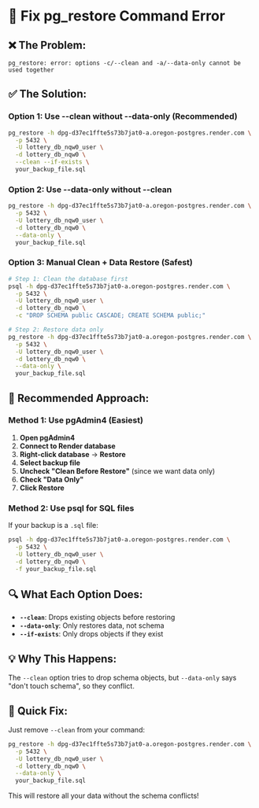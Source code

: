 # 🔧 Fix pg_restore Command Error

## ❌ **The Problem:**
```
pg_restore: error: options -c/--clean and -a/--data-only cannot be used together
```

## ✅ **The Solution:**

### **Option 1: Use --clean without --data-only (Recommended)**
```bash
pg_restore -h dpg-d37ec1ffte5s73b7jat0-a.oregon-postgres.render.com \
  -p 5432 \
  -U lottery_db_nqw0_user \
  -d lottery_db_nqw0 \
  --clean --if-exists \
  your_backup_file.sql
```

### **Option 2: Use --data-only without --clean**
```bash
pg_restore -h dpg-d37ec1ffte5s73b7jat0-a.oregon-postgres.render.com \
  -p 5432 \
  -U lottery_db_nqw0_user \
  -d lottery_db_nqw0 \
  --data-only \
  your_backup_file.sql
```

### **Option 3: Manual Clean + Data Restore (Safest)**
```bash
# Step 1: Clean the database first
psql -h dpg-d37ec1ffte5s73b7jat0-a.oregon-postgres.render.com \
  -p 5432 \
  -U lottery_db_nqw0_user \
  -d lottery_db_nqw0 \
  -c "DROP SCHEMA public CASCADE; CREATE SCHEMA public;"

# Step 2: Restore data only
pg_restore -h dpg-d37ec1ffte5s73b7jat0-a.oregon-postgres.render.com \
  -p 5432 \
  -U lottery_db_nqw0_user \
  -d lottery_db_nqw0 \
  --data-only \
  your_backup_file.sql
```

## 🎯 **Recommended Approach:**

### **Method 1: Use pgAdmin4 (Easiest)**
1. **Open pgAdmin4**
2. **Connect to Render database**
3. **Right-click database** → **Restore**
4. **Select backup file**
5. **Uncheck "Clean Before Restore"** (since we want data only)
6. **Check "Data Only"**
7. **Click Restore**

### **Method 2: Use psql for SQL files**
If your backup is a `.sql` file:
```bash
psql -h dpg-d37ec1ffte5s73b7jat0-a.oregon-postgres.render.com \
  -p 5432 \
  -U lottery_db_nqw0_user \
  -d lottery_db_nqw0 \
  -f your_backup_file.sql
```

## 🔍 **What Each Option Does:**

- **`--clean`**: Drops existing objects before restoring
- **`--data-only`**: Only restores data, not schema
- **`--if-exists`**: Only drops objects if they exist

## 💡 **Why This Happens:**
The `--clean` option tries to drop schema objects, but `--data-only` says "don't touch schema", so they conflict.

## 🚀 **Quick Fix:**
Just remove `--clean` from your command:
```bash
pg_restore -h dpg-d37ec1ffte5s73b7jat0-a.oregon-postgres.render.com \
  -p 5432 \
  -U lottery_db_nqw0_user \
  -d lottery_db_nqw0 \
  --data-only \
  your_backup_file.sql
```

This will restore all your data without the schema conflicts!
